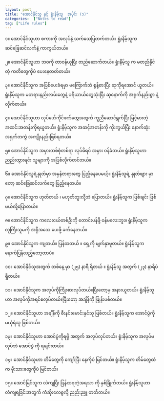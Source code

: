 ```yaml
---
layout: post
title: "အောင်နိုင်သူ နှင့် ရှုံးနိမ့်သူ  အပိုင်း (၁)"
categories:  ["Notes to read"]
tag: ["Life rules"]
---
```

၁။ အောင်နိုင်သူဟာ စကားကို အလုပ်နဲ့ သက်သေပြတက်တယ်။
   ရှုံးနိမ့်သူက ဆင်ခြေဆင်လက်နဲ့ ကာကွယ်တယ်။

၂။ အောင်နိုင်သူဟာ ဘဝကို တာဝန်ယူပြီး တည်ဆောက်တယ်။
   ရှုံးနိမ့်သူ က မတည်နိုင်တဲ့  ကတိတွေကိုပဲ ပေးနေတတ်တယ်။

၃။ အောင်နိုင််သူက အပြစ်ပေးခံရမှာ မကြောက်ဘဲ စွန့်စားပြီး ဆုကိုရအောင် ယူတယ်။
   ရူံးနိမ့်သူက မတရားနည်းလမ်းတွေနဲ့ ပရိယာယ်တွေသုံးပြီး ဆုနောက်ကို အရှက်နည်းစွာ နဲ့ လိုက်တယ်။

<!-- more -->
၄။ အောင်နိုင်သူဟာ လုပ်ဖော်ကိုင်ဖက်တွေအတွက် ကူညီဆောင်ရွက်ပြီး မြင့်မားတဲ့ အဆင်းအတန်းကိုရယူတယ်။
   ရူံးနိမ့်သူက အဆင့်အတန်းကို ကိုးကွယ်ပြီး နောက်ဆုံး အရှက်တကွဲ အကျိုးနည်းဖြစ်ရတယ်။  

၅။ အောင်နိုင်သူက အမှားတစ်စုံတစ်ရာ လုပ်မိရင် အမှား ဝန်ခံတယ်။
   ရူံးနိမ့်သူဟာ ညည်းတွားရင်း သူများကို အပြစ်လိုက်တင်တယ်။  

၆။ အောင်နိုင်သူရဲ့နှုတ်မှာ အမှန်တရားတွေ ပြည့်နေပေမယ့်။
   ရူံးနိမ့်သူရဲ့ နှုတ်ဖျား မှာတော့ ဆင်ခြေဆင်လက်တွေ ပြည့်နေတယ်။

၇။ အောင်နိုင်သူက ဟုတ်တယ် ၊ မဟုတ်ဘူးလို့ဘဲ ပြောတယ်။
  ရူံးနိမ့်သူက ဖြစ်ချင်း  ဖြစ်မယ်လို့ပြောတယ်။

၈။ အောင်နိုင်သူက ကလေးငယ်တစ်ဦးကို တောင်းပန်ဖို့ ဝန်မလေးဘူး။
  ရူံးနိမ့်သူက လူကြီးသူမကို အရိုအသေ ပေးဖို့ ခက်နေတယ်။

၉။ အောင်နိုင်သူက ကျတယ်။ ပြန်ထတယ် ။ ရှေ့ကို မျက်နှာမူတယ်။
  ရူံးနိမ့်သူက နောက်ပြန်လည့်တော့တာပဲ။

၁၀။ အောင်နိုင်သူအတွက် တစ်နေ့ မှာ (၂၅) နာရီ ရှိတယ် ။
   ရူံးနိမ့်သူ အတွက် (၂၃) နာရီပဲ ရှိတယ်။

၁၁။ အောင်နိုင်သူက အလုပ်ကိုကြိုးစားလုပ်တယ်။ပြီးတော့မှ အနားယူတယ်။
 ရူံးနိမ့်သူဟာ အလုပ်ကိုအရင်စလုပ်တယ်။ပြီးတော့ အချိန်ကို ဖြုန်းပစ်တယ်။

၁၂။ အောင်နိုင်သူဟာ အချိန်ကို စီးနင်းမောင်းနှင်သူ ဖြစ်တယ်။
 ရူံးနိမ့်သူက အောင်ပွဲကို မယုံရဲသူ ဖြစ်တယ်။

၁၃။ အောင်နိုင်သူဟာ အောင်ပွဲကိုရဖို့ အတွက် အလုပ်လုပ်တယ်။
 ရူံးနိမ့်သူက အလုပ်မလုပ်ဘဲ အောင်ပွဲ ကို ရချင်းတယ်။

၁၄။ အောင်နိုင်သူဟာ တိမ်တွေကို ကျော်ပြီး နေကိုပဲ မြင်တယ်။
 ရူံးနိမ့်သူက တိမ်တွေထဲက မိုးသားတွေကိုပဲ မြင်တယ်။

၁၅။ အောင်မြင်သူက လဲကျပြီး ပြန်ထရတဲ့အရသာ ကို နှစ်ခြိုက်တယ်။
 ရူံးနိမ့်သူဟာ လဲကျရခြင်းအတွက် ကံဆိုးလေစွလို့ ညည်းညူ တတ်တယ်။
